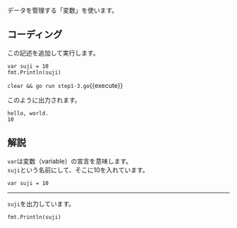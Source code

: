 データを管理する「変数」を使います。

## コーディング

この記述を追加して実行します。
```
var suji = 10
fmt.Println(suji)
```

`clear && go run step1-3.go`{{execute}}

このように出力されます。
```
hello, world.
10
```

## 解説

`var`は変数（variable）の宣言を意味します。<br>
`suji`という名前にして、そこに10を入れています。
```
var suji = 10
```

---
`suji`を出力しています。
```
fmt.Println(suji)
```



